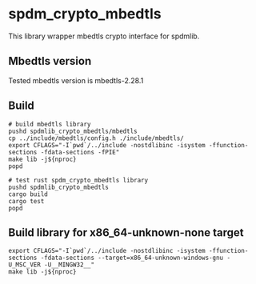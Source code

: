 # spdm_crypto_mbedtls

This library wrapper mbedtls crypto interface for spdmlib.

## Mbedtls version

Tested mbedtls version is mbedtls-2.28.1

## Build

```
# build mbedtls library
pushd spdmlib_crypto_mbedtls/mbedtls
cp ../include/mbedtls/config.h ./include/mbedtls/
export CFLAGS="-I`pwd`/../include -nostdlibinc -isystem -ffunction-sections -fdata-sections -fPIE"
make lib -j${nproc}
popd

# test rust spdm_crypto_mbedtls library
pushd spdmlib_crypto_mbedtls
cargo build
cargo test
popd
```

## Build library for x86_64-unknown-none target

```
export CFLAGS="-I`pwd`/../include -nostdlibinc -isystem -ffunction-sections -fdata-sections --target=x86_64-unknown-windows-gnu -U_MSC_VER -U__MINGW32__"
make lib -j${nproc}
```

